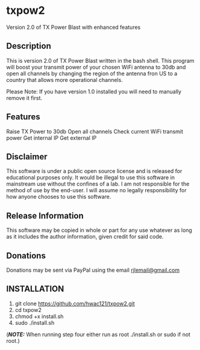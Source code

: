 # txpow2
Version 2.0 of TX Power Blast with enhanced features

Description
-
This is version 2.0 of TX Power Blast written in the bash shell.
This program will boost your transmit power of your chosen WiFi antenna to 30db
and open all channels by changing the region of the antenna fron US to a country
that allows more operational channels.

Please Note: If you have version 1.0 installed you will need to manually remove it first.

Features
-
Raise TX Power to 30db
Open all channels
Check current WiFi transmit power
Get internal IP
Get external IP

Disclaimer
-
This software is under a public open source license and is released for educational
purposes only. It would be illegal to use this software in mainstream use without the
confines of a lab. I am not responsible for the method of use by the end-user. I will
assume no legally responsibility for how anyone chooses to use this software.

Release Information
-
This software may be copied in whole or part for any use whatever as long as it includes
the author information, given credit for said code.

Donations
-
Donations may be sent via PayPal using the email rjlemail@gmail.com

INSTALLATION
-
1. git clone https://github.com/hwac121/txpow2.git
2. cd txpow2
3. chmod +x install.sh
4. sudo ./install.sh

(***NOTE:*** When running step four either run as root ./install.sh or sudo if not root.)
